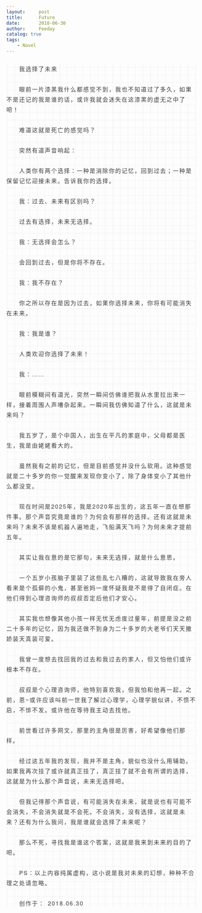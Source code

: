 ```yaml
---
layout:     post
title:      Future
date:       2018-06-30
author:     Feeday
catalog: true
tags:
    - Novel
---
```

<div class="output_wrapper" id="output_wrapper_id" style="font-size: 15px; color: rgb(62, 62, 62); line-height: 1.8; word-spacing: 2px; letter-spacing: 2px; font-family: 'Helvetica Neue', Helvetica, 'Hiragino Sans GB', 'Microsoft YaHei', Arial, sans-serif; background-image: linear-gradient(90deg, rgba(50, 0, 0, 0.05) 3%, rgba(0, 0, 0, 0) 3%), linear-gradient(360deg, rgba(50, 0, 0, 0.05) 3%, rgba(0, 0, 0, 0) 3%); background-size: 20px 20px; background-position: center center;"><p style="font-size: inherit; color: inherit; line-height: inherit; padding: 0px; margin: 1.7em 0px;">　　我选择了未来<br>　<br>　　眼前一片漆黑我什么都感觉不到，我也不知道过了多久，如果不是还记的我是谁的话，或许我就会迷失在这漆黑的虚无之中了吧！<br>　　<br>　　难道这就是死亡的感觉吗？<br>　　<br>　　突然有道声音响起：<br>　　<br>　　人类你有两个选择：一种是消除你的记忆，回到过去；一种是保留记忆迎接未来。告诉我你的选择。<br>　　<br>　　我：过去、未来有区别吗？<br>　　<br>　　过去有选择，未来无选择。<br>　　<br>　　我：无选择会怎么？<br>　　<br>　　会回到过去，但是你将不存在。<br>　　<br>　　我：我不存在？<br>　　<br>　　你之所以存在是因为过去，如果你选择未来，你将有可能消失在未来。<br>　　<br>　　我：我是谁？<br>　　<br>　　人类欢迎你选择了未来！<br>　　<br>　　我：……<br>　　<br>　　眼前模糊间有道光，突然一瞬间仿佛谁把我从水里拉出来一样，接着周围人声嘈杂起来。一瞬间我仿佛知道了什么，这就是未来吗？<br>　　<br>　　我五岁了，是个中国人，出生在平凡的家庭中，父母都是医生，我是由姥姥看大的。<br>　　<br>　　虽然我有之前的记忆，但是目前感觉并没什么软用。这种感觉就是二十多岁的你一觉醒来发现你变小了，除了身体变小了其他什么都没变。<br>　　<br>　　现在时间是2025年，我是2020年出生的，这五年一直在想那件事。那个声音究竟是谁的？为何会有那样的选择。还有这就是未来吗？未来不该是机器人遍地走，飞船满天飞吗？为何未来才提前五年。<br>　　<br>　　其实让我在意的是它那句，未来无选择，就是什么意思。<br>　　<br>　　一个五岁小孩脑子里装了这些乱七八糟的，这就导致我在旁人看来是个孤僻的小鬼，甚至爸妈一度怀疑我是不是得了自闭症。在他们得到心理咨询师的叔叔否定后他们才安心。<br>　　<br>　　其实我也想像其他小孩一样无忧无虑度过童年，前提是没之前二十多年的记忆，因为我还做不到身为二十多岁的大老爷们天天撒娇装天真装可爱。<br>　　<br>　　我曾一度想去找回我的过去和我过去的家人，但又怕他们或许根本不存在。<br>　　<br>　　叔叔是个心理咨询师，他特别喜欢我，但我怕和他再一起。之前，恩~或许应该叫前一世我了解过心理学，心理学貌似讲，不愤不启，不悱不发。或许他在等待我主动去找他。<br>　　<br>　　前世看过许多网文，那里的主角很是厉害，好希望像他们那样。<br>　　<br>　　经过这五年我的发现，我并不是主角，貌似也没什么用辅助。如果我再次挂了或许就真正挂了，真正挂了就不会有所谓的选择，这就是为什么那个声音说，未来无选择吧。<br>　　<br>　　但我记得那个声音说，有可能消失在未来，就是说也有可能不会消失，不会消失就是不会死。不会消失，没有选择，这就是未来？还有为什么我问，我是谁就会选择了未来呢？<br>　　<br>　　那么不死，寻找我是谁这个答案，这就是我来到未来的目的了吧。<br>　　<br>　　PS：以上内容纯属虚构，这小说是我对未来的幻想，种种不合理之处请忽略。<br>　　<br>　　创作于： 2018.06.30</p></div>
